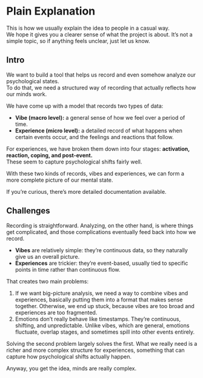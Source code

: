# Plain Explanation

This is how we usually explain the idea to people in a casual way.  
We hope it gives you a clearer sense of what the project is about. It’s not a simple topic, so if anything feels unclear, just let us know.

## Intro

We want to build a tool that helps us record and even somehow analyze our psychological states.  
To do that, we need a structured way of recording that actually reflects how our minds work.

We have come up with a model that records two types of data:

- **Vibe (macro level):** a general sense of how we feel over a period of time.
- **Experience (micro level):** a detailed record of what happens when certain events occur, and the feelings and reactions that follow.

For experiences, we have broken them down into four stages: **activation, reaction, coping, and post-event.**  
These seem to capture psychological shifts fairly well.

With these two kinds of records, vibes and experiences, we can form a more complete picture of our mental state.

If you’re curious, there’s more detailed documentation available.

## Challenges

Recording is straightforward. Analyzing, on the other hand, is where things get complicated, and those complications eventually feed back into how we record.

- **Vibes** are relatively simple: they’re continuous data, so they naturally give us an overall picture.
- **Experiences** are trickier: they’re event-based, usually tied to specific points in time rather than continuous flow.

That creates two main problems:

1. If we want big-picture analysis, we need a way to combine vibes and experiences, basically putting them into a format that makes sense together. Otherwise, we end up stuck, because vibes are too broad and experiences are too fragmented.
2. Emotions don’t really behave like timestamps. They’re continuous, shifting, and unpredictable. Unlike vibes, which are general, emotions fluctuate, overlap stages, and sometimes spill into other events entirely.

Solving the second problem largely solves the first. What we really need is a richer and more complex structure for experiences, something that can capture how psychological shifts actually happen.

Anyway, you get the idea, minds are really complex.
